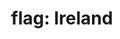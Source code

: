 ---
layout: smileys&emotion
title: "flag: Ireland"
emoji: flag_ireland
permalink: 🇮🇪.html
image: assets/img/3moji/flag_ireland.png
---
